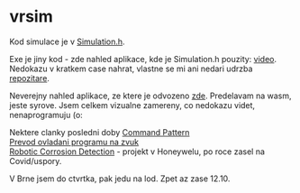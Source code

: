 # vrsim

Kod simulace je v [Simulation.h](https://github.com/t2ls/vrsim/blob/main/T2lSimulation.h).

Exe je jiny kod - zde nahled aplikace, kde je Simulation.h pouzity: [video](https://drive.google.com/file/d/1hGmegX_FSMPJeBx7NUSCPaYt6OY8AEmq/view?usp=sharing).
Nedokazu v kratkem case nahrat, vlastne se mi ani nedari udrzba [repozitare](https://github.com/ta2la/hg/wiki/Library-hg_interact).

Neverejny nahled aplikace, ze ktere je odvozeno [zde](https://t2ls.com/t2lcad/wasmapp/CAD_QML_EDGE.html). Predelavam na wasm, jeste syrove. Jsem celkem vizualne zamereny, co nedokazu videt, nenaprogramuju (o:

Nektere clanky posledni doby [Command Pattern](https://t2ls.com/blog/2025/09_20_command_pattern/command_pattern.pdf)<br/>
[Prevod ovladani programu na zvuk](https://t2ls.com/blog/2023/07_25_empowering_program_control_with_natural_language/voice_control.pdf)<br/>
[Robotic Corrosion Detection](https://t2ls.com/blog/2021/12_20_piloting/PILOTING_HON_DEC21.pdf) - projekt v Honeywelu, po roce zasel na Covid/uspory.

V Brne jsem do ctvrtka, pak jedu na lod. Zpet az zase 12.10. 


